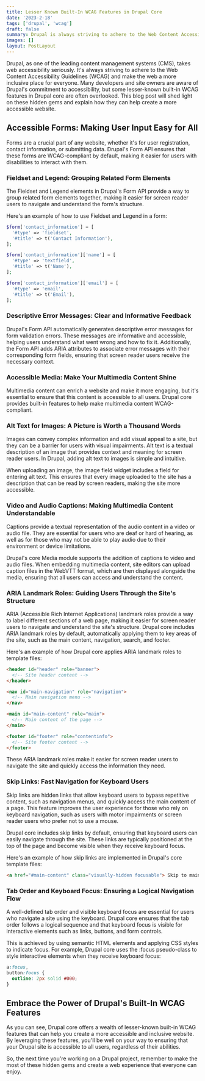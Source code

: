 ```yaml
---
title: Lesser Known Built-In WCAG Features in Drupal Core
date: '2023-2-18'
tags: ['drupal', 'wcag']
draft: false
summary: Drupal is always striving to adhere to the Web Content Accessibility Guidelines (WCAG) and make the web a more inclusive place for everyone. Many developers and site owners are aware of Drupal's commitment to accessibility, but some lesser-known built-in WCAG features in Drupal core are often overlooked. This blog post will shed light on these hidden gems and explain how they can help create a more accessible website.
images: []
layout: PostLayout
---
```


Drupal, as one of the leading content management systems (CMS), takes web accessibility seriously. It's always striving to adhere to the Web Content Accessibility Guidelines (WCAG) and make the web a more inclusive place for everyone. Many developers and site owners are aware of Drupal's commitment to accessibility, but some lesser-known built-in WCAG features in Drupal core are often overlooked. This blog post will shed light on these hidden gems and explain how they can help create a more accessible website.

## Accessible Forms: Making User Input Easy for All

Forms are a crucial part of any website, whether it's for user registration, contact information, or submitting data. Drupal's Form API ensures that these forms are WCAG-compliant by default, making it easier for users with disabilities to interact with them.

### Fieldset and Legend: Grouping Related Form Elements

The Fieldset and Legend elements in Drupal's Form API provide a way to group related form elements together, making it easier for screen reader users to navigate and understand the form's structure.

Here's an example of how to use Fieldset and Legend in a form:

```php
$form['contact_information'] = [
  '#type' => 'fieldset',
  '#title' => t('Contact Information'),
];

$form['contact_information']['name'] = [
  '#type' => 'textfield',
  '#title' => t('Name'),
];

$form['contact_information']['email'] = [
  '#type' => 'email',
  '#title' => t('Email'),
];
```

### Descriptive Error Messages: Clear and Informative Feedback

Drupal's Form API automatically generates descriptive error messages for form validation errors. These messages are informative and accessible, helping users understand what went wrong and how to fix it. Additionally, the Form API adds ARIA attributes to associate error messages with their corresponding form fields, ensuring that screen reader users receive the necessary context.

### Accessible Media: Make Your Multimedia Content Shine

Multimedia content can enrich a website and make it more engaging, but it's essential to ensure that this content is accessible to all users. Drupal core provides built-in features to help make multimedia content WCAG-compliant.

### Alt Text for Images: A Picture is Worth a Thousand Words

Images can convey complex information and add visual appeal to a site, but they can be a barrier for users with visual impairments. Alt text is a textual description of an image that provides context and meaning for screen reader users. In Drupal, adding alt text to images is simple and intuitive.

When uploading an image, the image field widget includes a field for entering alt text. This ensures that every image uploaded to the site has a description that can be read by screen readers, making the site more accessible.

### Video and Audio Captions: Making Multimedia Content Understandable

Captions provide a textual representation of the audio content in a video or audio file. They are essential for users who are deaf or hard of hearing, as well as for those who may not be able to play audio due to their environment or device limitations.

Drupal's core Media module supports the addition of captions to video and audio files. When embedding multimedia content, site editors can upload caption files in the WebVTT format, which are then displayed alongside the media, ensuring that all users can access and understand the content.

### ARIA Landmark Roles: Guiding Users Through the Site's Structure

ARIA (Accessible Rich Internet Applications) landmark roles provide a way to label different sections of a web page, making it easier for screen reader users to navigate and understand the site's structure. Drupal core includes ARIA landmark roles by default, automatically applying them to key areas of the site, such as the main content, navigation, search, and footer.

Here's an example of how Drupal core applies ARIA landmark roles to template files:

```html
<header id="header" role="banner">
  <!-- Site header content -->
</header>

<nav id="main-navigation" role="navigation">
  <!-- Main navigation menu -->
</nav>

<main id="main-content" role="main">
  <!-- Main content of the page -->
</main>

<footer id="footer" role="contentinfo">
  <!-- Site footer content -->
</footer>
```

These ARIA landmark roles make it easier for screen reader users to navigate the site and quickly access the information they need.

### Skip Links: Fast Navigation for Keyboard Users

Skip links are hidden links that allow keyboard users to bypass repetitive content, such as navigation menus, and quickly access the main content of a page. This feature improves the user experience for those who rely on keyboard navigation, such as users with motor impairments or screen reader users who prefer not to use a mouse.

Drupal core includes skip links by default, ensuring that keyboard users can easily navigate through the site. These links are typically positioned at the top of the page and become visible when they receive keyboard focus.

Here's an example of how skip links are implemented in Drupal's core template files:

```html
<a href="#main-content" class="visually-hidden focusable"> Skip to main content </a>
```

### Tab Order and Keyboard Focus: Ensuring a Logical Navigation Flow

A well-defined tab order and visible keyboard focus are essential for users who navigate a site using the keyboard. Drupal core ensures that the tab order follows a logical sequence and that keyboard focus is visible for interactive elements such as links, buttons, and form controls.

This is achieved by using semantic HTML elements and applying CSS styles to indicate focus. For example, Drupal core uses the :focus pseudo-class to style interactive elements when they receive keyboard focus:

```css
a:focus,
button:focus {
  outline: 2px solid #000;
}
```

## Embrace the Power of Drupal's Built-In WCAG Features

As you can see, Drupal core offers a wealth of lesser-known built-in WCAG features that can help you create a more accessible and inclusive website. By leveraging these features, you'll be well on your way to ensuring that your Drupal site is accessible to all users, regardless of their abilities.

So, the next time you're working on a Drupal project, remember to make the most of these hidden gems and create a web experience that everyone can enjoy.
